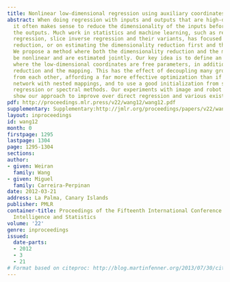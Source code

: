 ```yaml
---
title: Nonlinear low-dimensional regression using auxiliary coordinates
abstract: When doing regression with inputs and outputs that are high-dimensional,
  it often makes sense to reduce the dimensionality of the inputs before mapping to
  the outputs. Much work in statistics and machine learning, such as reduced-rank
  regression, slice inverse regression and their variants, has focused on linear dimensionality
  reduction, or on estimating the dimensionality reduction first and then the mapping.
  We propose a method where both the dimensionality reduction and the mapping can
  be nonlinear and are estimated jointly. Our key idea is to define an objective function
  where the low-dimensional coordinates are free parameters, in addition to the dimensionality
  reduction and the mapping. This has the effect of decoupling many groups of parameters
  from each other, affording a far more effective optimization than if using a deep
  network with nested mappings, and to use a good initialization from slice inverse
  regression or spectral methods. Our experiments with image and robot applications
  show our approach to improve over direct regression and various existing approaches.
pdf: http://proceedings.mlr.press/v22/wang12/wang12.pdf
supplementary: Supplementary:http://jmlr.org/proceedings/papers/v22/wang12/wang12Supple.tgz
layout: inproceedings
id: wang12
month: 0
firstpage: 1295
lastpage: 1304
page: 1295-1304
sections: 
author:
- given: Weiran
  family: Wang
- given: Miguel
  family: Carreira-Perpinan
date: 2012-03-21
address: La Palma, Canary Islands
publisher: PMLR
container-title: Proceedings of the Fifteenth International Conference on Artificial
  Intelligence and Statistics
volume: '22'
genre: inproceedings
issued:
  date-parts:
  - 2012
  - 3
  - 21
# Format based on citeproc: http://blog.martinfenner.org/2013/07/30/citeproc-yaml-for-bibliographies/
---
```

